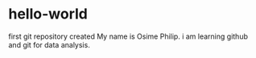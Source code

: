 # hello-world
first git repository created
My name is Osime Philip. i am learning github and git for data analysis.
